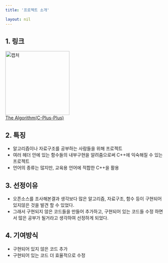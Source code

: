 ```yaml
---
title: '프로젝트 소개'

layout: nil
---
```



## 1. 링크 <br>
   <img width="200" height="200" alt="캡처" src="https://user-images.githubusercontent.com/28394879/58865743-11c76a80-86f2-11e9-9e6b-c7ef2c03bf56.PNG"> <br>
   [The Algorithm(C-Plus-Plus)](https://github.com/TheAlgorithms/C-Plus-Plus)
   <br>
## 2. 특징<br>
- 알고리즘이나 자료구조를 공부하는 사람들을 위해  프로젝트
- 여러 헤더 안에 있는 함수들의 내부구현을 알려줌으로써 C++에 익숙해질 수 있는 프로젝트
- 언어의 종류는 많지만, 교육용 언어에 적합한 C++을 활용
 
   
## 3. 선정이유 <br>
- 오픈소스를 조사해본결과 생각보다 많은 알고리즘, 자료구조, 함수 등이 구현되어 있지않은 것을 발견 할 수 있었다. 
- 그래서 구현되지 않은 코드들을 만들어 추가하고, 구현되어 있는 코드들 수정 하면서 많은 공부가 될거라고 생각하여 선정하게 되었다. 


## 4. 기여방식 <br>
- 구현되어 있지 않은 코드 추가
- 구현되어 있는 코드 더 효율적으로 수정
